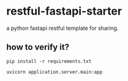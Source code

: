 # restful-fastapi-starter
a python fastapi   restful template for sharing.

## how to verify it?
```
pip install -r requirements.txt

```
```
uvicorn application.server.main:app
```

